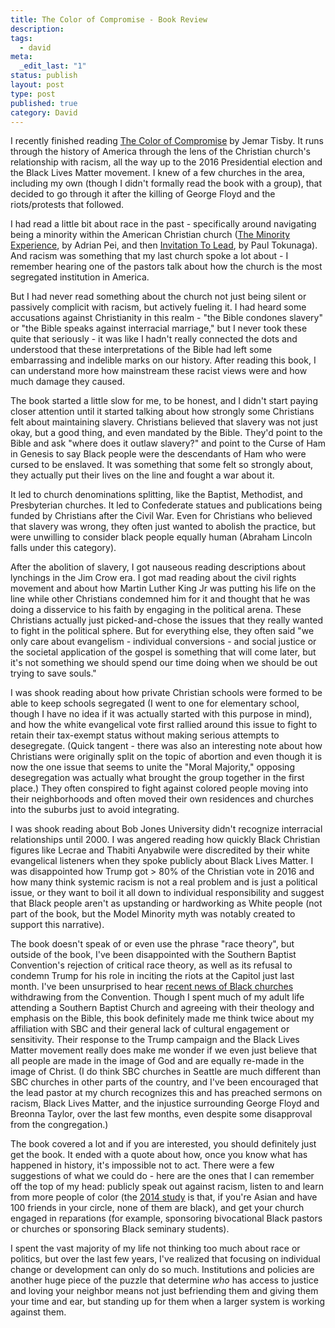 ```yaml
---
title: The Color of Compromise - Book Review
description:
tags:
  - david
meta:
  _edit_last: "1"
status: publish
layout: post
type: post
published: true
category: David
---
```


I recently finished reading [The Color of Compromise](https://www.amazon.com/Color-Compromise-American-Churchs-Complicity/dp/0310113601) by Jemar Tisby. It runs through the history of America through the lens of the Christian church's relationship with racism, all the way up to the 2016 Presidential election and the Black Lives Matter movement. I knew of a few churches in the area, including my own (though I didn't formally read the book with a group), that decided to go through it after the killing of George Floyd and the riots/protests that followed.

I had read a little bit about race in the past - specifically around navigating being a minority within the American Christian church ([The Minority Experience](https://www.amazon.com/Minority-Experience-Navigating-Emotional-Organizational/dp/0830845488), by Adrian Pei, and then [Invitation To Lead](https://www.amazon.com/Invitation-Lead-Guidance-Emerging-American/dp/083082393X), by Paul Tokunaga). And racism was something that my last church spoke a lot about - I remember hearing one of the pastors talk about how the church is the most segregated institution in America.

But I had never read something about the church not just being silent or passively complicit with racism, but actively fueling it. I had heard some accusations against Christianity in this realm - "the Bible condones slavery" or "the Bible speaks against interracial marriage," but I never took these quite that seriously - it was like I hadn't really connected the dots and understood that these interpretations of the Bible had left some embarrassing and indelible marks on our history. After reading this book, I can understand more how mainstream these racist views were and how much damage they caused.

The book started a little slow for me, to be honest, and I didn't start paying closer attention until it started talking about how strongly some Christians felt about maintaining slavery. Christians believed that slavery was not just okay, but a good thing, and even mandated by the Bible. They'd point to the Bible and ask "where does it outlaw slavery?" and point to the Curse of Ham in Genesis to say Black people were the descendants of Ham who were cursed to be enslaved. It was something that some felt so strongly about, they actually put their lives on the line and fought a war about it.

It led to church denominations splitting, like the Baptist, Methodist, and Presbyterian churches. It led to Confederate statues and publications being funded by Christians after the Civil War. Even for Christians who believed that slavery was wrong, they often just wanted to abolish the practice, but were unwilling to consider black people equally human (Abraham Lincoln falls under this category).

After the abolition of slavery, I got nauseous reading descriptions about lynchings in the Jim Crow era. I got mad reading about the civil rights movement and about how Martin Luther King Jr was putting his life on the line while other Christians condemned him for it and thought that he was doing a disservice to his faith by engaging in the political arena. These Christians actually just picked-and-chose the issues that they really wanted to fight in the political sphere. But for everything else, they often said "we only care about evangelism - individual conversions - and social justice or the societal application of the gospel is something that will come later, but it's not something we should spend our time doing when we should be out trying to save souls."

I was shook reading about how private Christian schools were formed to be able to keep schools segregated (I went to one for elementary school, though I have no idea if it was actually started with this purpose in mind), and how the white evangelical vote first rallied around this issue to fight to retain their tax-exempt status without making serious attempts to desegregate. (Quick tangent - there was also an interesting note about how Christians were originally split on the topic of abortion and even though it is now the one issue that seems to unite the "Moral Majority," opposing desegregation was actually what brought the group together in the first place.) They often conspired to fight against colored people moving into their neighborhoods and often moved their own residences and churches into the suburbs just to avoid integrating.

I was shook reading about Bob Jones University didn't recognize interracial relationships until 2000. I was angered reading how quickly Black Christian figures like Lecrae and Thabiti Anyabwile were discredited by their white evangelical listeners when they spoke publicly about Black Lives Matter. I was disappointed how Trump got > 80% of the Christian vote in 2016 and how many think systemic racism is not a real problem and is just a political issue, or they want to boil it all down to individual responsibility and suggest that Black people aren't as upstanding or hardworking as White people (not part of the book, but the Model Minority myth was notably created to support this narrative).

The book doesn't speak of or even use the phrase "race theory", but outside of the book, I've been disappointed with the Southern Baptist Convention's rejection of critical race theory, as well as its refusal to condemn Trump for his role in inciting the riots at the Capitol just last month. I've been unsurprised to hear [recent news of Black churches](https://religionnews.com/2020/12/18/we-out-charlie-dates-on-why-his-church-is-leaving-the-sbc-over-rejection-of-critical-race-theory/) withdrawing from the Convention. Though I spent much of my adult life attending a Southern Baptist Church and agreeing with their theology and emphasis on the Bible, this book definitely made me think twice about my affiliation with SBC and their general lack of cultural engagement or sensitivity. Their response to the Trump campaign and the Black Lives Matter movement really does make me wonder if we even just believe that all people are made in the image of God and are equally re-made in the image of Christ. (I do think SBC churches in Seattle are much different than SBC churches in other parts of the country, and I've been encouraged that the lead pastor at my church recognizes this and has preached sermons on racism, Black Lives Matter, and the injustice surrounding George Floyd and Breonna Taylor, over the last few months, even despite some disapproval from the congregation.)

The book covered a lot and if you are interested, you should definitely just get the book. It ended with a quote about how, once you know what has happened in history, it's impossible not to act. There were a few suggestions of what we could do - here are the ones that I can remember off the top of my head: publicly speak out against racism, listen to and learn from more people of color (the [2014 study](https://www.washingtonpost.com/news/wonk/wp/2014/08/25/three-quarters-of-whites-dont-have-any-non-white-friends/) is that, if you're Asian and have 100 friends in your circle, none of them are black), and get your church engaged in reparations (for example, sponsoring bivocational Black pastors or churches or sponsoring Black seminary students).

I spent the vast majority of my life not thinking too much about race or politics, but over the last few years, I've realized that focusing on individual change or development can only do so much. Institutions and policies are another huge piece of the puzzle that determine _who_ has access to justice and loving your neighbor means not just befriending them and giving them your time and ear, but standing up for them when a larger system is working against them.
